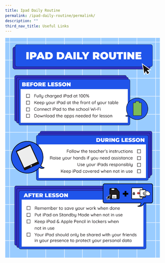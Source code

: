 ```yaml
---
title: Ipad Daily Routine
permalink: /ipad-daily-routine/permalink/
description: ""
third_nav_title: Useful Links
---
```


![](/images/iPad%20Daily%20Routine.png)